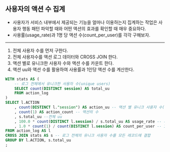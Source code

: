 ## 사용자의 액션 수 집계

- 사용자가 서비스 내부에서 제공되는 기능을 얼마나 이용하는지 집계하는 작업은 사용자 행동 패턴 파악할 때와 어떤 액션의 효과를 확인할 때 매우 중요하다.
- 사용률(usage_rate)과 1명 당 액션 수(count_per_user)를 각각 구해보자.

---

1. 전체 사용자 수를 먼저 구한다.
2. 전체 사용자수를 액션 로그 데이터와 CROSS JOIN 한다.
3. 액션 별로 유니크한 사용자 수와 액션 수를 카운트 한다.
4. 액션 uu와 액션 수를 활용하여 사용률과 1인당 액션 수를 계산한다.

```sql
WITH stats AS (
	-- 로그 전체에서 유니크한 사용자 수(unique users) 
	SELECT count(DISTINCT session) AS total_uu
	FROM action_log 
)
SELECT l.ACTION
	, count(DISTINCT l."session") AS action_uu -- 액션 별 유니크 사용자 수(uu) 
	, count(1) AS action_count -- 액션의 수 
	, s.total_uu --전체 uu 
	, 100.0 * count(DISTINCT l.session) / s.total_uu AS usage_rate -- 사용률:액션uu / 전체uu 
	, 1.0 * count(1) / count(DISTINCT l.session) AS count_per_user -- 1인당 액션 수 : 액션수 / 액션 uu
FROM action_log AS l
CROSS JOIN stats AS s -- 로그 전체의 유니크 사용자 수를 모든 레코드에 결합 
GROUP BY l.ACTION, s.total_uu
;
```

